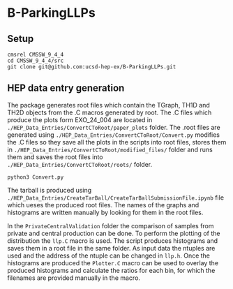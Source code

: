 # B-ParkingLLPs

## Setup

```
cmsrel CMSSW_9_4_4
cd CMSSW_9_4_4/src
git clone git@github.com:ucsd-hep-ex/B-ParkingLLPs.git
```
## HEP data entry generation

The package generates root files which contain the TGraph, TH1D and TH2D objects from the .C macros generated by root.
The .C files which produce the plots form EXO_24_004 are located in `./HEP_Data_Entries/ConvertCToRoot/paper_plots` folder.
The .root files are generated using `./HEP_Data_Entries/ConvertCToRoot/Convert.py` modifies the .C files so they save all the plots in the scripts into root 
files, stores them in `./HEP_Data_Entries/ConvertCToRoot/modified_files/` folder and runs them and saves the root files into `./HEP_Data_Entries/ConvertCToRoot/roots/` folder.
```
python3 Convert.py
```
The tarball is produced using `./HEP_Data_Entries/CreateTarBall/CreateTarBallSubmissionFile.ipynb` file which ueses the produced root files. 
The names of the graphs and histograms are written manually by looking for them in the root files. 

In the `PrivateCentralValidation` folder the comparison of samples from private and central production can be done. To perform the plotting of the distribution the `llp.C` macro is used. 
The script produces histograms and saves them in a root file in the same folder. As input data the ntuples are used and the address of the ntuple can be changed in `llp.h`. Once the 
histograms are produced the `Plotter.C` macro can be used to overlay the produced histograms and calculate the ratios for each bin, for which the filenames are provided manually in the macro. 